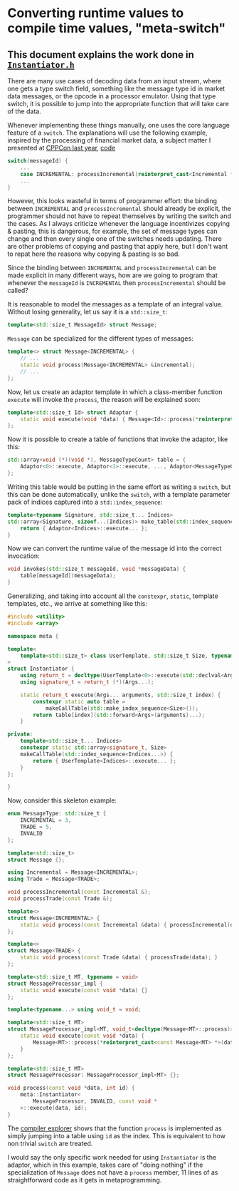 # Converting runtime values to compile time values, "meta-switch"

## This document explains the work done in [`Instantiator.h`](https://github.com/thecppzoo/metatools/blob/master/inc/meta/Instantiator.h)

There are many use cases of decoding data from an input stream, where one gets a type switch field, something like the message type id in market data messages, or the opcode in a processor emulator.  Using that type switch, it is possible to jump into the appropriate function that will take care of the data.

Whenever implementing these things manually, one uses the core language feature of a `switch`.  The explanations will use the following example, inspired by the processing of financial market data, a subject matter I presented at [CPPCon last year](https://www.youtube.com/watch?v=z6fo90R8q5U), [code](https://github.com/thecppzoo/cppcon2016)

```c++
switch(messageId) {
    ...
    case INCREMENTAL: processIncremental(reinterpret_cast<Incremental *>(data)); break;
    ...
}
```

However, this looks wasteful in terms of programmer effort: the binding between `INCREMENTAL` and `processIncremental` should already be explicit, the programmer should not have to repeat themselves by writing the switch and the cases.  As I always criticize whenever the language incentivizes copying & pasting, this is dangerous, for example, the set of message types can change and then every single one of the switches needs updating.  There are other problems of copying and pasting that apply here, but I don't want to repat here the reasons why copying & pasting is so bad.

Since the binding between `INCREMENTAL` and `processIncremental` can be made explicit in many different ways, how are we going to program that whenever the `messageId` is `INCREMENTAL` then `processIncremental` should be called?

It is reasonable to model the messages as a template of an integral value.  Without losing generality, let us say it is a `std::size_t`:

```c++
template<std::size_t MessageId> struct Message;
```

`Message` can be specialized for the different types of messages:

```c++
template<> struct Message<INCREMENTAL> {
    // ...
    static void process(Message<INCREMENTAL> &incremental);
    // ...
};
```

Now, let us create an adaptor template in which a class-member function `execute` will invoke the `process`, the reason will be explained soon:

```c++
template<std::size_t Id> struct Adaptor {
    static void execute(void *data) { Message<Id>::process(*reinterpret_cast<Message<Id> *>(data)); }
};
```

Now it is possible to create a table of functions that invoke the adaptor, like this:

```c++
std::array<void (*)(void *), MessageTypeCount> table = {
    Adaptor<0>::execute, Adaptor<1>::execute, ..., Adaptor<MessageTypeCount>::execute
};
```
Writing this table would be putting in the same effort as writing a `switch`, but this can be done automatically, unlike the `switch`, with a template parameter pack of indices captured into a `std::index_sequence`:

```c++
template<typename Signature, std::size_t... Indices>
std::array<Signature, sizeof...(Indices)> make_table(std::index_sequence<Indices...>) {
    return { Adaptor<Indices>::execute... };
}
```

Now we can convert the runtime value of the message id into the correct invocation:

```c++
void invokes(std::size_t messageId, void *messageData) {
    table[messageId](messageData);
}
```

Generalizing, and taking into account all the `constexpr`, `static`, template templates, etc., we arrive at something like this:

```c++
#include <utility>
#include <array>

namespace meta {

template<
    template<std::size_t> class UserTemplate, std::size_t Size, typename... Args
>
struct Instantiator {
    using return_t = decltype(UserTemplate<0>::execute(std::declval<Args>()...));
    using signature_t = return_t (*)(Args...);

    static return_t execute(Args... arguments, std::size_t index) {
        constexpr static auto table =
            makeCallTable(std::make_index_sequence<Size>());
        return table[index](std::forward<Args>(arguments)...);
    }

private:
    template<std::size_t... Indices>
    constexpr static std::array<signature_t, Size>
    makeCallTable(std::index_sequence<Indices...>) {
        return { UserTemplate<Indices>::execute... };
    }
};

}
```

Now, consider this skeleton example:

```c++
enum MessageType: std::size_t {
    INCREMENTAL = 3,
    TRADE = 5,
    INVALID
};

template<std::size_t>
struct Message {};

using Incremental = Message<INCREMENTAL>;
using Trade = Message<TRADE>;

void processIncremental(const Incremental &);
void processTrade(const Trade &);

template<>
struct Message<INCREMENTAL> {
    static void process(const Incremental &data) { processIncremental(data); }
};

template<>
struct Message<TRADE> {
    static void process(const Trade &data) { processTrade(data); }
};

template<std::size_t MT, typename = void>
struct MessageProcessor_impl {
    static void execute(const void *data) {}
};

template<typename...> using void_t = void;

template<std::size_t MT>
struct MessageProcessor_impl<MT, void_t<decltype(Message<MT>::process)>> {
    static void execute(const void *data) {
        Message<MT>::process(*reinterpret_cast<const Message<MT> *>(data));
    }
};

template<std::size_t MT>
struct MessageProcessor: MessageProcessor_impl<MT> {};

void process(const void *data, int id) {
    meta::Instantiator<
        MessageProcessor, INVALID, const void *
    >::execute(data, id);
}
```

The [compiler explorer](https://gcc.godbolt.org/#z:OYLghAFBqd5QCxAYwPYBMCmBRdBLAF1QCcAaPECAKxAEZSBnVAV2OUxAHIBSAJgGY8AO2QAbZlgDU3fgGFmBPKMIBPGdm4AGAIJ9BI8VJmyAhsWIm1/DTq3ahJgLaYGABxPtJzgiekB2ACE7OwJMR1dRE1DjO0k4yVDwyOi5BgJ0EBAGPAAvTAB9AnVJMRMGBkkAVQZMYgAVMIiozFJJNIys3IKCSQBlLtaCFVdMB2cAOknJbWJgBmDrOzTiZmQegEkhNJMhRSiSfyCdeMlmbKFgSWJMAlYhQul%2BABFJLDEhkYhq2oak5uNNOpMpgAB6YZAKTAQdqZN6iABuJlExhmc3UEAAlJNxhiMTIjtoTmdhJdssAHLdrg8ZC9rpT7j0IAAqDEQVEMbF4/gE2LxbaKZBXG53B6g8GQtmzDlTMzAZjOXYMVowzp5B7CLAgjGHXknOJoLahEGuYhtHwCyQmBSoBImABGokwjyeur1J0cJgA1phTKJRHV7Y7oelMh7vfkNaD8jUAI7MUbsYz9PLo3H410nOl3W0OzDcACsAUjIILT2DHQAZiQAO5mdAoqXo2Xy0YEBhYyZcgknbh%2BF22HQmvCI0IgV2JJopWQq7JqgjYySbfDseaLY7xA1pUEms1RPCClVmCxWad4clRVjdVrJvNrwnxMM%2BpH%2BwNQlXF6OYOMJ2%2ByJf7lxsXUbVe27N0hXpQ4qhqepGmSX9/xXIEQDFCFQgXXsXW5V1MOCPt0wHXR8MI0Z5UkABZFwGBMYBMDqYYODNDpZ26HV1zidYADlZAAJWwcjsE4uptAAGWdSR%2BFIV06h47QnmwcT8yk9jF04gA1UT1n7IisJ5HQJ3g4wZy6Qp1CWAgVjWCiqJop1QNw7DCOJC5FxEa4FR8URxMo8pbOMLjeP4wThJEszHO0ZzLjqCwjGeazfNo4wZLkjRFnCux4VQPB0EkE1UBXBhNmQdzWyRCBNw2NywlKry%2BAANi7DKspyvKCuikwsHK1BDUkdqjF4BqCN0fS4P%2BOQzJ0ZZVh6HzqMSuQAr4gShNE4p7JU/l90kTLsty4h8qorqeqKkrdiRaQBvQKITBAwI9oO8oTuqs7RAgK6fC7fxtIcvTtAMsbZAm7Qpqs2a/LkZL5LWwJXU2wUdpa/aCqOtJepiuzLuu26Anutr0berH8S%2BvDdOCEa/inYy5woupBgYsY7LihGgZBmabNogAFJGqJICMkjY%2B84jh7bmskVCJQqkXdqZd6bp1YidKGkJRqnD5RicTAgOsU5zkuBHqSZ5qlfJydfyp1jyLqFmLOm%2BK5swLmHqYYg%2BYiYxLdafWijkOE1YgMH5tkS3kNaqiuVShT1sF3cLQRsWwTQqFJbjmWsYF8C7fBoOresTJQ/KZlrmEUJiBNG58mQMpvdkSWA9/YPtaZdFZbTcKewVn6yb%2BlWzZDVULZzmxgZt0H2Yd7nyhIEBM85ifndd5E5AbyOYfw9KdDj/OGBRnoU9l1pi8kbLsddbwTEyTZtl2PB9mIGIVJOOvHYKkhWi4jSRK01pk9FpuVOQ8WoQCY%2BAPugRqtg%2BycAxKQUQXB8ycFIEILgmgEGoC4IDXgQRMFtBYGwDG/BaAIIIMgqBpAIBIBYAQVwChyCUDQOEJQtQ6CkEwPgIgxA6DQNgZweBiCSGkDQTwAQtBJDVkIAgSQIIAAcdUAC0dUAAsJRIguXzOMTQ6iiEkNxKQT0IB8xSPGAATk0EY/gfg/AEKMTIhR%2BZJLcIUQgpBnAUECK4AghgIBNCkGIS40hcBYBIHoa4RhZAKBdQYY6DhpQLj5k0N4isSgS6eIgHafh9CPIAHkhCiBUPw/A1w1jDhcPw4umBuGuIsngRw2iBGuEUN1TxnBJCyMybwFp7QaTID4FggItAlGyIAOrPg8bg9gzDay7EyfUzYVYuCEK4XApx/DBHSLkYo5ROxLhqI0ZoSQEBcCEAOHoegkhZCoEibUC6BCMRaL8TovRCjaDqJMXVXgA0pGaFoPwfMCijEwK4I4vhfi3GcA8V4nx2jFmcF4MskFgi7koJ0fCWo2RuogAUUAA%3D) shows that the function `process` is implemented as simply jumping into a table using `id` as the index.  This is equivalent to how non trivial `switch` are treated.

I would say the only specific work needed for using `Instantiator` is the adaptor, which in this example, takes care of "doing nothing" if the specialization of `Message` does not have a `process` member, 11 lines of as straightforward code as it gets in metaprogramming.

